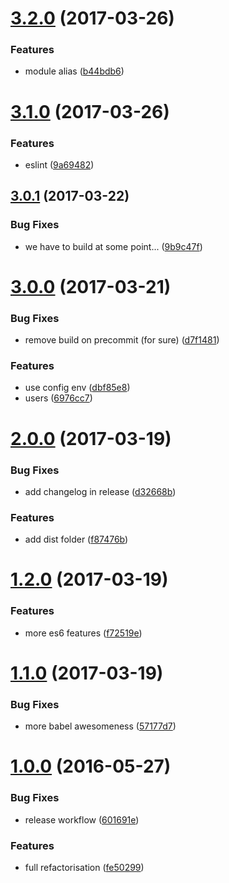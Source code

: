 <a name="3.2.0"></a>
# [3.2.0](https://github.com/romainPrignon/starter-package-js/compare/3.1.0...v3.2.0) (2017-03-26)


### Features

* module alias ([b44bdb6](https://github.com/romainPrignon/starter-package-js/commit/b44bdb6))



<a name="3.1.0"></a>
# [3.1.0](https://github.com/romainPrignon/starter-package-js/compare/3.0.1...3.1.0) (2017-03-26)


### Features

* eslint ([9a69482](https://github.com/romainPrignon/starter-package-js/commit/9a69482))



<a name="3.0.1"></a>
## [3.0.1](https://github.com/romainPrignon/starter-package-js/compare/3.0.0...3.0.1) (2017-03-22)


### Bug Fixes

* we have to build at some point... ([9b9c47f](https://github.com/romainPrignon/starter-package-js/commit/9b9c47f))



<a name="3.0.0"></a>
# [3.0.0](https://github.com/romainPrignon/starter-package-js/compare/2.0.0...3.0.0) (2017-03-21)


### Bug Fixes

* remove build on precommit (for sure) ([d7f1481](https://github.com/romainPrignon/starter-package-js/commit/d7f1481))


### Features

* use config env ([dbf85e8](https://github.com/romainPrignon/starter-package-js/commit/dbf85e8))
* users ([6976cc7](https://github.com/romainPrignon/starter-package-js/commit/6976cc7))



<a name="2.0.0"></a>
# [2.0.0](https://github.com/romainPrignon/starter-package-js/compare/1.2.0...2.0.0) (2017-03-19)


### Bug Fixes

* add changelog in release ([d32668b](https://github.com/romainPrignon/starter-package-js/commit/d32668b))


### Features

* add dist folder ([f87476b](https://github.com/romainPrignon/starter-package-js/commit/f87476b))



<a name="1.2.0"></a>
# [1.2.0](https://github.com/romainPrignon/starter-package-js/compare/1.1.0...1.2.0) (2017-03-19)


### Features

* more es6 features ([f72519e](https://github.com/romainPrignon/starter-package-js/commit/f72519e))



<a name="1.1.0"></a>
# [1.1.0](https://github.com/romainPrignon/starter-package-js/compare/1.0.0...1.1.0) (2017-03-19)


### Bug Fixes

* more babel awesomeness ([57177d7](https://github.com/romainPrignon/starter-package-js/commit/57177d7))



<a name="1.0.0"></a>
# [1.0.0](https://github.com/romainPrignon/starter-package-js/compare/fe50299...1.0.0) (2016-05-27)


### Bug Fixes

* release workflow ([601691e](https://github.com/romainPrignon/starter-package-js/commit/601691e))


### Features

* full refactorisation ([fe50299](https://github.com/romainPrignon/starter-package-js/commit/fe50299))



